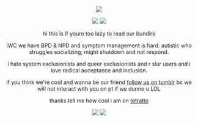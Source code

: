 
<div align="center">
  
![](https://komarev.com/ghpvc/?username=lovewired&color=53919A&abbreviated=true&style=plastic&label=Viewers)

![](https://i.postimg.cc/yYfRZRWX/divider2.png)
![](https://i.postimg.cc/zB9t5MYv/divider1.png)

hi this is if youre too lazy to read our bundlrs

IWC we have BPD & NPD and symptom management is hard. autistic who struggles socializing; might shutdown and not respond.

i hate system exclusionists and queer exclusionists and r slur users and i love radical acceptance and inclusion.

if you think we're cool and wanna be our friend [follow us on tumblr](https://www.tumblr.com/lovewireds) bc we will not interact with you on pt if we dunno u LOL

thanks tell me how cool i am on [tetratto](https://tetratto.com/@fagdyke)

![](https://i.postimg.cc/zB9t5MYv/divider1.png)
![](https://i.postimg.cc/yYfRZRWX/divider2.png)

</div>

